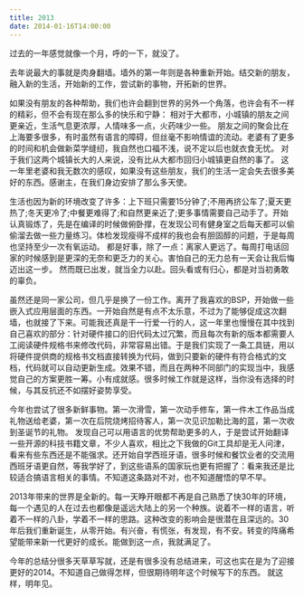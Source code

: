 ```yaml
---
title: 2013
date: 2014-01-16T14:00:00
---
```


过去的一年感觉就像一个月，呼的一下，就没了。

去年说最大的事就是肉身翻墙。墙外的第一年则是各种重新开始。结交新的朋友，融入新的生活，开始新的工作，尝试新的事物，开拓新的世界。

<!--more-->

如果没有朋友的各种帮助，我们也许会翻到世界的另外一个角落，也许会有不一样的精彩，但不会有现在那么多的快乐和宁静：
相对于大都市，小城镇的朋友之间更亲近，生活气息更浓厚，人情味多一点，火药味少一些。
朋友之间的聚会比在上海要多很多，有时虽然有语言的障碍，但丝毫不影响情谊的流动。老婆有了更多的时间和机会做新菜学缝纫，我自然也口福不浅，说不定以后也就衣食无忧。
对于我们这两个城镇长大的人来说，没有比从大都市回归小城镇更自然的事了。
这一年里老婆和我无数次的感叹，如果没有这些朋友，我们的生活一定会失去很多美好的东西。感谢主，在我们身边安排了那么多天使。

生活也因为新的环境改变了许多：上下班只需要15分钟了;不用再挤公车了;夏天更热了;冬天更冷了;中餐更难得了;和自然更亲近了;更多事情需要自己动手了。开始认真锻炼了，先是在编译的时候做俯卧撑，在发现公司有健身室之后每天都可以偷偷溜去做一些力量练习。体检发现瘦得不成样的我也会有胆固醇的问题，于是每周也坚持至少一次有氧运动。
都是好事，除了一点：离家人更远了。每周打电话回家的时候感到是更深的无奈和更乏力的关心。害怕自己的无力总有一天会让我后悔迈出这一步。
然而既已出发，就当全力以赴。回头看或有归心，都是对当初勇敢的辜负。

虽然还是同一家公司，但几乎是换了一份工作。离开了我喜欢的BSP，开始做一些嵌入式应用层面的东西。一开始自然是有点不太乐意，不过为了能够促成这次翻墙，也就接了下来。可能我还真是干一行爱一行的人，这一年里也慢慢在其中找到自己喜欢的部分：针对硬件接口的旧代码太过冗繁，而且每次有新的版本都需要人工阅读硬件规格书来修改代码，非常容易出错。于是我们实现了一条工具链，用以将硬件提供商的规格书文档直接转换为代码，做到只要新的硬件有符合格式的文档，代码就可以自动更新生成。效果不错，而且在两种不同部门的实现当中，我感觉自己的方案更胜一筹。小有成就感。很多时候工作就是这样，当你没有选择的时候，与其反抗还不如摆好姿势享受。　　　

今年也尝试了很多新鲜事物。第一次滑雪，第一次动手修车，第一件木工作品当成礼物送给老婆，第一次在后院烧烤招待客人，第一次见识加勒比海的蓝，第一次收到圣诞节的礼物。
发现自己可以用语言的优势帮助更多的人，于是尝试开始翻译一些开源的科技书籍文章，不少人喜欢，相比之下我做的Git工具却是无人问津，看来有些东西还是不能强求。还开始自学西班牙语，很多时候和餐饮业者的交流用西班牙语更自然，等我学好了，到这些语系的国家玩也更有把握了：看来我还是比较适合搞语言相关的事情。不知道这条路对不对，也不知道醒悟的早不早。　　　

2013年带来的世界是全新的。每一天睁开眼都不再是自己熟悉了快30年的环境，每一个遇见的人在过去也都像是遥远大陆上的另一个种族。说着不一样的语言，听着不一样的八卦，学着不一样的思路。这种改变的影响会是很潜在且深远的。30年后我们重新诞生，从零开始。有兴奋，有慌张，有发现，有不安。转变的阵痛希望能带来新一代更好的成长。能做到这一点，我就满足了。

今年的总结分很多天草草写就，还是有很多没有总结进来，可这也实在是为了迎接更好的2014。不知道自己做得怎样，但很期待明年这个时候写下的东西。
就这样，明年见。
